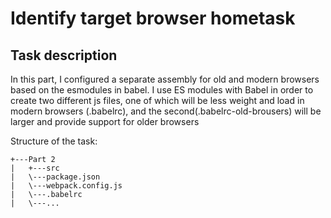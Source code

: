 # Identify target browser hometask

## Task description
In this part, I configured a separate assembly for old and modern browsers based on the esmodules in babel. I use ES modules with Babel in order to create two different js files, one of which will be less weight and load in modern browsers (.babelrc), and the second(.babelrc-old-brousers) will be larger and provide support for older browsers

Structure of the task:

```
+---Part 2
|   +---src
|   \---package.json
|   \---webpack.config.js
|   \---.babelrc
|   \---...
```